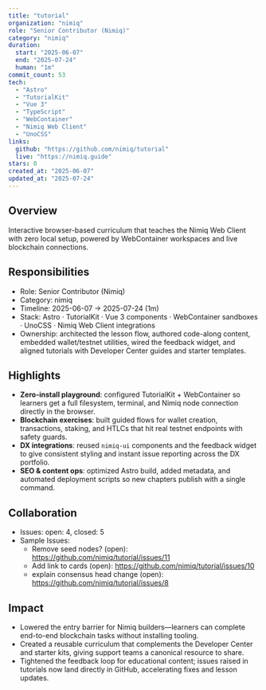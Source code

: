 ```yaml
---
title: "tutorial"
organization: "nimiq"
role: "Senior Contributor (Nimiq)"
category: "nimiq"
duration:
  start: "2025-06-07"
  end: "2025-07-24"
  human: "1m"
commit_count: 53
tech:
  - "Astro"
  - "TutorialKit"
  - "Vue 3"
  - "TypeScript"
  - "WebContainer"
  - "Nimiq Web Client"
  - "UnoCSS"
links:
  github: "https://github.com/nimiq/tutorial"
  live: "https://nimiq.guide"
stars: 0
created_at: "2025-06-07"
updated_at: "2025-07-24"
---
```

## Overview
Interactive browser-based curriculum that teaches the Nimiq Web Client with zero local setup, powered by WebContainer workspaces and live blockchain connections.

## Responsibilities
- Role: Senior Contributor (Nimiq)
- Category: nimiq
- Timeline: 2025-06-07 -> 2025-07-24 (1m)
- Stack: Astro · TutorialKit · Vue 3 components · WebContainer sandboxes · UnoCSS · Nimiq Web Client integrations
- Ownership: architected the lesson flow, authored code-along content, embedded wallet/testnet utilities, wired the feedback widget, and aligned tutorials with Developer Center guides and starter templates.

## Highlights
- **Zero-install playground**: configured TutorialKit + WebContainer so learners get a full filesystem, terminal, and Nimiq node connection directly in the browser.
- **Blockchain exercises**: built guided flows for wallet creation, transactions, staking, and HTLCs that hit real testnet endpoints with safety guards.
- **DX integrations**: reused `nimiq-ui` components and the feedback widget to give consistent styling and instant issue reporting across the DX portfolio.
- **SEO & content ops**: optimized Astro build, added metadata, and automated deployment scripts so new chapters publish with a single command.

## Collaboration
- Issues: open: 4, closed: 5
- Sample Issues:
  - Remove seed nodes? (open): https://github.com/nimiq/tutorial/issues/11
  - Add link to cards (open): https://github.com/nimiq/tutorial/issues/10
  - explain consensus head change (open): https://github.com/nimiq/tutorial/issues/8

## Impact
- Lowered the entry barrier for Nimiq builders—learners can complete end-to-end blockchain tasks without installing tooling.
- Created a reusable curriculum that complements the Developer Center and starter kits, giving support teams a canonical resource to share.
- Tightened the feedback loop for educational content; issues raised in tutorials now land directly in GitHub, accelerating fixes and lesson updates.
